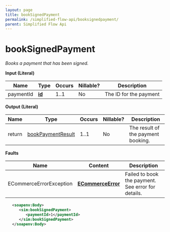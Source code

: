 ```yaml
---
layout: page
title: bookSignedPayment
permalink: /simplified-flow-api/booksignedpayment/
parent: Simplified Flow Api
---
```



# bookSignedPayment 
*Books a payment that has been signed.*

**Input (Literal)**

| Name      | Type                        | Occurs | Nillable? | Description            |
|-----------|-----------------------------|--------|-----------|------------------------|
| paymentId | **[id](/development/api-types/simple-types/)** | 1..1   | No        | The ID for the payment |

**Output (Literal)**

| Name   | Type                                     | Occurs | Nillable? | Description                        |
|--------|------------------------------------------|--------|-----------|------------------------------------|
| return |  [bookPaymentResult](/development/api-types/bookpaymentresult/)  | 1..1   | No        | The result of the payment booking. |

**Faults**

| Name                     | Content                                  | Description                                        |
|--------------------------|------------------------------------------|----------------------------------------------------|
| ECommerceErrorException  | **[ECommerceError](/development/api-types/ecommerceerror/)**     | Failed to book the payment. See error for details. |

```xml
   <soapenv:Body>
      <sim:bookSignedPayment>
         <paymentId>1</paymentId>
      </sim:bookSignedPayment>
   </soapenv:Body>
```
